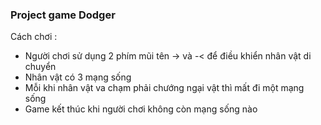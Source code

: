 ### Project game Dodger
Cách chơi : 
- Người chơi sử dụng 2 phím mũi tên -> và -< để điều khiển nhân vật di chuyển
- Nhân vật có 3 mạng sống
- Mỗi khi nhân vật va chạm phải chướng ngại vật thì mất đi một mạng sống
- Game kết thúc khi người chơi không còn mạng sống nào
